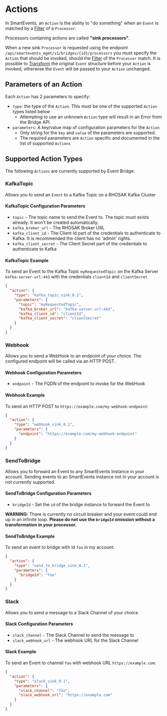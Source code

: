 # Actions

In SmartEvents, an `Action` is the ability to "do something" when an `Event` is matched by a [Filter](FILTERS.md) of a `Processor`.

Processors containing actions are called **"sink processors"**.

When a new sink `Processor` is requested using the endpoint `/api/smartevents_mgmt/v1/bridges/{id}/processors` you must specify the `Action` that should be invoked, should the [Filter](FILTERS.md) of
the `Processor` match. It is possible to [Transform](TRANSFORMATIONS.md) the original `Event` structure before your `Action` is invoked, otherwise the `Event` will be passed to your `Action`
unchanged.

## Parameters of an Action

Each `Action` has 2 parameters to specify:

- `type`: the type of the `Action`. This must be one of the supported `Action` types listed below
    - Attempting to use an unknown `Action` type will result in an Error from the Bridge API.
- `parameters`: A key/value map of configuration parameters for the `Action`
    - Only string for the `key` and `value` of the parameters are supported.
    - The required parameters are `Action` specific and documented in the list of supported `Actions`

## Supported Action Types

The following `Actions` are currently supported by Event Bridge:

### KafkaTopic

Allows you to send an `Event` to a Kafka Topic on a RHOSAK Kafka Cluster

#### KafkaTopic Configuration Parameters

* `topic` - The topic name to send the Event to. The topic must exists already. It won't be created automatically.
* `kafka_broker_url` - The RHOSAK Broker URL
* `kafka_client_id` - The Client Id part of the credentials to authenticate to Kafka. It is recommended the client has no 'admin' rights. 
* `kafka_client_secret` - The Client Secret part of the credentials to authenticate to Kafka

#### KafkaTopic Example

To send an Event to the Kafka Topic `myRequestedTopic` on the Kafka Server `kafka-server-url:443` with the credentials `clientId` and `clientSecret`

```json
{
  "action": {
    "type": "kafka_topic_sink_0.1",
    "parameters": {
      "topic": "myRequestedTopic",
      "kafka_broker_url": "kafka-server-url:443",
      "kafka_client_id": "clientId",
      "kafka_client_secret": "clientSecret"
    }
  }
}
```

### Webhook

Allows you to send a WebHook to an endpoint of your choice. The configured endpoint will be called via an HTTP POST.

#### Webhook Configuration Parameters

- `endpoint` - The FQDN of the endpoint to invoke for the WebHook

#### Webhook Example

To send an HTTP POST to `https://example.com/my-webhook-endpoint`:

```json
{
  "action": {
    "type": "webhook_sink_0.1",
    "parameters": {
      "endpoint": "https://example.com/my-webhook-endpoint"
    }
  }
}
```

### SendToBridge

Allows you to forward an Event to any SmartEvents Instance in your account. Sending events to an SmartEvents instance not in your account is not currently supported.

#### SendToBridge Configuration Parameters

- `bridgeId` - Set the `id` of the bridge instance to forward the Event to

**WARNING:** There is currently no circuit breaker and your event could end up in an infinite loop.
**Please do not use the `bridgeId` omission without a transformation in your processor.**

#### SendToBridge Example

To send an event to bridge with id `foo` in my account:

```json
{
  "action": {
    "type": "send_to_bridge_sink_0.1",
    "parameters": {
      "bridgeId": "foo"
    }
  }
}
```

### Slack

Allows you to send a message to a Slack Channel of your choice

#### Slack Configuration Parameters

- `slack_channel` - The Slack Channel to send the message to
- `slack_webhook_url` - The webhook URL for the Slack Channel

#### Slack Example

To send an Event to channel `foo` with webhook URL `https://example.com`:

```json
{
  "action": {
    "type": "slack_sink_0.1",
    "parameters": {
      "slack_channel": "foo",
      "slack_webhook_url": "https://example.com"
    }
  }
}
```
